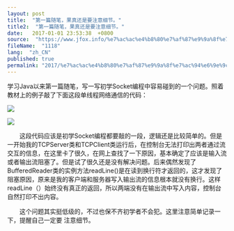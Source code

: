 ```yaml
---
layout: post
title:  "第一篇随笔，果真还是要注意细节。"
title2:  "第一篇随笔，果真还是要注意细节。"
date:   2017-01-01 23:53:38  +0800
source:  "https://www.jfox.info/%e7%ac%ac%e4%b8%80%e7%af%87%e9%9a%8f%e7%ac%94%e6%9e%9c%e7%9c%9f%e8%bf%98%e6%98%af%e8%a6%81%e6%b3%a8%e6%84%8f%e7%bb%86%e8%8a%82.html"
fileName:  "1118"
lang:  "zh_CN"
published: true
permalink: "2017/%e7%ac%ac%e4%b8%80%e7%af%87%e9%9a%8f%e7%ac%94%e6%9e%9c%e7%9c%9f%e8%bf%98%e6%98%af%e8%a6%81%e6%b3%a8%e6%84%8f%e7%bb%86%e8%8a%82.html"
---
```


学习Java以来第一篇随笔，写一写初学Socket编程中容易碰到的一个问题。照着教材上的例子敲了下面这段单线程网络通信的代码：

![](dcbc231.png)

![](f68f404.png)

　　这段代码应该是初学Socket编程都要敲的一段，逻辑还是比较简单的。但是一开始我的TCPServer类和TCPClient类运行后，在控制台无法打印出两者通过流交互的信息，在这里卡了很久，在网上查找了一下原因，基本确定了应该是输入流或者输出流阻塞了。但是试了很久还是没有解决问题。后来偶然发现了BufferedReader类的实例方法readLine()是在读到换行符才返回的，这才发现了阻塞原因，原来是我的客户端和服务器写入输出流的信息根本就没有换行。这样readLine（）始终没有真正的返回，所以两端没有在输出流中写入内容，控制台自然打印不出内容。

　　这个问题其实挺低级的，不过也保不齐初学者不会犯。这里注意简单记录一下，提醒自己一定要 注意细节。
